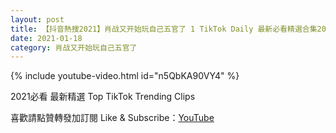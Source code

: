 ```yaml
---
layout: post
title: 【抖音熱搜2021】肖战又开始玩自己五官了 1 TikTok Daily 最新必看精選合集2021 01 18
date: 2021-01-18
category: 肖战又开始玩自己五官了
---
```


{% include youtube-video.html id="n5QbKA90VY4" %}

2021必看 最新精選 Top TikTok Trending Clips

喜歡請點贊轉發加訂閱 Like & Subscribe：[YouTube](https://www.youtube.com/channel/UCAoR7VcanIPd04uEq_GIylA/videos)

